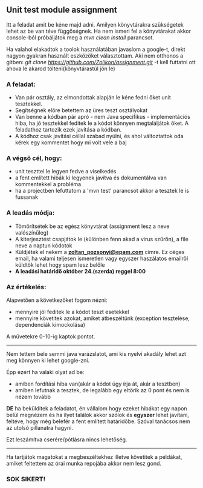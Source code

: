 ## Unit test module assignment

Itt a feladat amit be kéne majd adni. Amilyen könyvtárakra szükségetek lehet az be van téve függőségnek.
Ha nem ismeri fel a könyvtárakat akkor console-ból próbáljátok meg a *mvn clean install* parancsot.

Ha valahol elakadtok a toolok használatában javaslom a google-t, direkt nagyon gyakran használt eszközöket választottam.
Aki nem otthonos a gitben:
*git clone https://github.com/Zolikon/assignment.git* -t kell futtatni ott ahova le akarod tölteni(könyvtárastúl jön le)

### A feladat:
* Van pár osztály, az elmondottak alapján le kéne fedni őket unit tesztekkel.
* Segítségnek előre betettem az üres teszt osztályokat
* Van benne a kódban pár apró - nem Java specifikus - implementációs hiba, ha jó tesztekkel feditek le a kódot könnyen megtaláljátok őket. A feladathoz tartozik ezek javítása a kódban.
* A kódhoz csak javítási céllal szabad nyúlni, és ahol változtattok oda kérek egy kommentet hogy mi volt vele a baj
### A végső cél, hogy:
* unit teszttel le legyen fedve a viselkedés
* a fent említett hibák ki legyenek javítva és dokumentálva van kommentekkel a probléma
* ha a projectben lefuttatom a 'mvn test' parancsot akkor a tesztek le is fussanak

### A leadás módja:
* Tömörítsétek be az egész könyvtárat (assignment lesz a neve valószínűleg)
* A kiterjesztést csapjátok le (különben fenn akad a virus szűrőn), a file neve a naptun kódotok
* Küldjétek el nekem a **zoltan_pozsonyi@epam.com** címre. Ez céges email, ha valami teljesen ismeretlen vagy egyszer haszálatos emailről küldtök lehet hogy spam lesz belőle
* **A leadási határidő október 24.(szerda) reggel 8:00**

### Az értékelés:
Alapvetően a következőket fogom nézni:
* mennyire jól feditek le a kódot teszt esetekkel
* mennyire követitek azokat, amiket átbeszéltünk (exception tesztelése, dependenciák kimockolása)

A művetekre 0-10-ig kaptok pontot.
***
Nem tettem bele semmi java varázslatot, ami kis nyelvi akadály lehet azt meg könnyen ki lehet google-zni.

Épp ezért ha valaki olyat ad be:
* amiben fordítási hiba van(akár a kódot úgy írja át, akár a tesztben)
* amiben lefutnak a tesztek, de legalább egy eltörik
az 0 pont és nem is nézem tovább

**DE** ha bekülditek a feladatot, én vállalom hogy ezeket hibákat egy napon belül megnézem és ha ilyet találok akkor szólok és **egyszer** lehet javítani, feltéve, hogy még belefér a fent említett határidőbe. Szóval tanácsos nem az utolsó pillanatra hagyni.

Ezt leszámítva cserére/pótlásra nincs lehetőség.
***
Ha tartjátok magatokat a megbeszéltekhez illetve követitek a példákat, amiket feltettem az órai munka repojába akkor nem lesz gond.

### SOK SIKERT!



